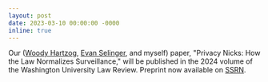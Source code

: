 ```yaml
---
layout: post
date: 2023-03-10 00:00:00 -0000
inline: true
---
```

Our ([Woody Hartzog](https://woodrowhartzog.com/), [Evan Selinger](http://www.eselinger.org/), and myself) paper, "Privacy Nicks: How the Law Normalizes Surveillance," will be published in the 2024 volume of the Washington University Law Review. Preprint now available on [SSRN](https://papers.ssrn.com/sol3/papers.cfm?abstract_id=4384541).
